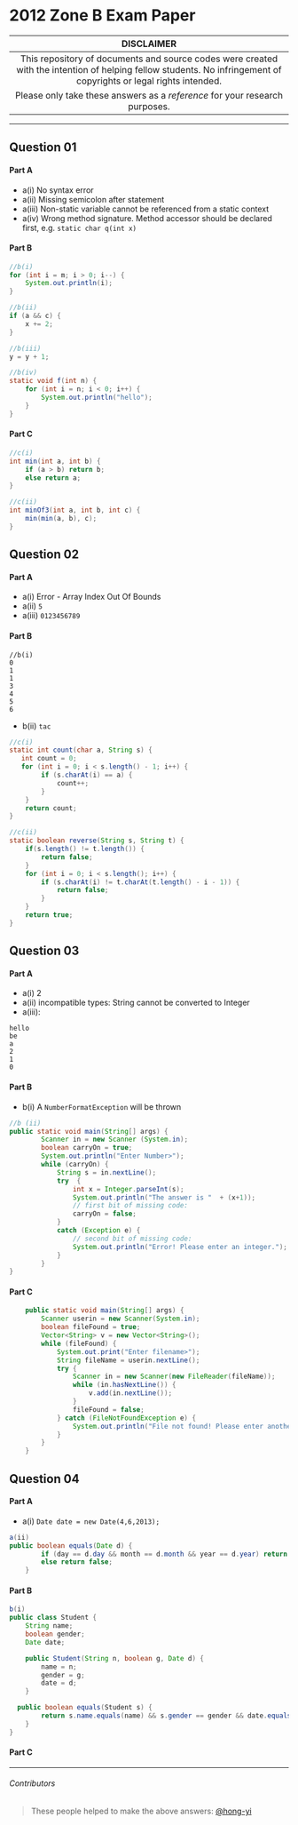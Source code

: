 # 2012 Zone B Exam Paper

| **DISCLAIMER**  |
| :---: |
| This repository of documents and source codes were created with the intention of helping fellow students. No infringement of copyrights or legal rights intended. |
| Please only take these answers as a *reference* for your research purposes. |

---

## Question 01

#### Part A

* a(i) No syntax error
* a(ii) Missing semicolon after statement
* a(iii) Non-static variable cannot be referenced from a static context
* a(iv) Wrong method signature. Method accessor should be declared first, e.g. `static char q(int x)`

#### Part B
``` java
//b(i)
for (int i = m; i > 0; i--) {
    System.out.println(i);
}
```
```java
//b(ii)
if (a && c) {
    x += 2;
}
```

```java
//b(iii)
y = y + 1;
```

```java
//b(iv)
static void f(int n) {
    for (int i = n; i < 0; i++) {
        System.out.println("hello");
    }
}
```

#### Part C

```java
//c(i)
int min(int a, int b) {
    if (a > b) return b;
    else return a;
}
```

```java
//c(ii)
int minOf3(int a, int b, int c) {
    min(min(a, b), c);
}
```

## Question 02

#### Part A

* a(i) Error - Array Index Out Of Bounds
* a(ii) `5`
* a(iii) `0123456789`

#### Part B

```
//b(i)
0
1
1
3
4
5
6
```

* b(ii) `tac`

```java
//c(i)
static int count(char a, String s) {
   int count = 0;
   for (int i = 0; i < s.length() - 1; i++) {
        if (s.charAt(i) == a) {
            count++;
        }
    }
    return count;
}
```

```java
//c(ii)
static boolean reverse(String s, String t) {
    if(s.length() != t.length()) {
        return false;
    }
    for (int i = 0; i < s.length(); i++) {
        if (s.charAt(i) != t.charAt(t.length() - i - 1)) {
            return false;
        }
    }
    return true;
}
```

## Question 03

#### Part A

* a(i) 2
* a(ii) incompatible types: String cannot be converted to Integer
* a(iii):

```
hello
be
a
2
1
0
```

#### Part B

* b(i) A `NumberFormatException` will be thrown

```java
//b (ii)
public static void main(String[] args) {
        Scanner in = new Scanner (System.in);
        boolean carryOn = true;
        System.out.println("Enter Number>");
        while (carryOn) {
            String s = in.nextLine();
            try  {
                int x = Integer.parseInt(s);
                System.out.println("The answer is "  + (x+1));
                // first bit of missing code:
                carryOn = false;
            }
            catch (Exception e) {
                // second bit of missing code:
                System.out.println("Error! Please enter an integer.");
            }
        }
}
```

#### Part C

```java
    public static void main(String[] args) {
        Scanner userin = new Scanner(System.in);
        boolean fileFound = true;
        Vector<String> v = new Vector<String>();
        while (fileFound) {
            System.out.print("Enter filename>");
            String fileName = userin.nextLine();
            try {
                Scanner in = new Scanner(new FileReader(fileName));
                while (in.hasNextLine()) {
                    v.add(in.nextLine());
                }
                fileFound = false;
            } catch (FileNotFoundException e) {
                System.out.println("File not found! Please enter another filename.");
            }
        }
    }
```

## Question 04

#### Part A

* a(i) `Date date = new Date(4,6,2013);`

```java
a(ii)
public boolean equals(Date d) {
        if (day == d.day && month == d.month && year == d.year) return true;
        else return false;
    }
```

#### Part B
```java
b(i)
public class Student {
    String name;
    boolean gender;
    Date date;

    public Student(String n, boolean g, Date d) {
        name = n;
        gender = g;
        date = d;
    }

  public boolean equals(Student s) {
        return s.name.equals(name) && s.gender == gender && date.equals(s.date);
    }
}
```

#### Part C


---

###### Contributors
> These people helped to make the above answers: [@hong-yi](https://github.com/hong-yi)
